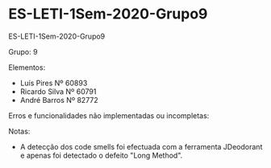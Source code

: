 # ES-LETI-1Sem-2020-Grupo9
ES-LETI-1Sem-2020-Grupo9

Grupo: 9

Elementos:

- Luís Pires Nº 60893
- Ricardo Silva	Nº 60791
- André Barros Nº 82772

Erros e funcionalidades não implementadas ou incompletas:

Notas:

- A detecção dos code smells foi efectuada com a ferramenta JDeodorant e apenas foi detectado o defeito "Long Method".
